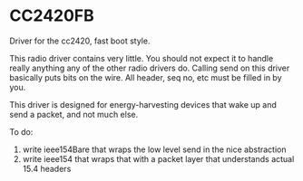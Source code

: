 CC2420FB
========

Driver for the cc2420, fast boot style.

This radio driver contains very little. You should not expect it to handle
really anything any of the other radio drivers do. Calling send on this driver
basically puts bits on the wire. All header, seq no, etc must be filled in by
you.

This driver is designed for energy-harvesting devices that wake up and send a
packet, and not much else.

To do:

1. write ieee154Bare that wraps the low level send in the nice abstraction
2. write ieee154 that wraps that with a packet layer that understands actual
   15.4 headers

